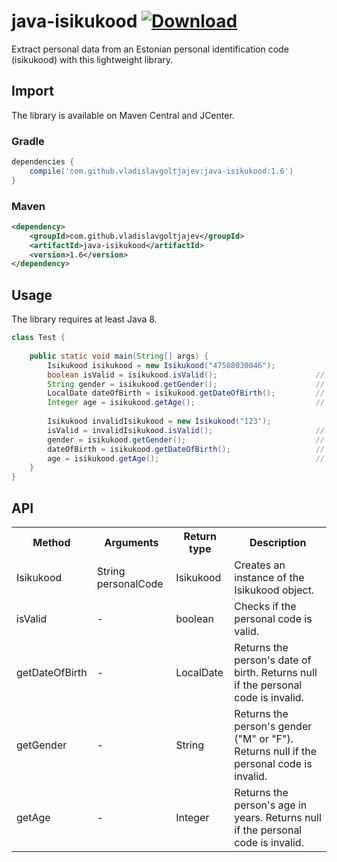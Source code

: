 # java-isikukood [![Download](https://api.bintray.com/packages/vladislavg/java-isikukood/java-isikukood/images/download.svg)](https://bintray.com/vladislavg/java-isikukood/java-isikukood/_latestVersion)

Extract personal data from an Estonian personal identification code (isikukood) with this lightweight library.

## Import
The library is available on Maven Central and JCenter.
### Gradle
```groovy
dependencies {
    compile('com.github.vladislavgoltjajev:java-isikukood:1.6')
}
```
### Maven
```xml
<dependency>
    <groupId>com.github.vladislavgoltjajev</groupId>
    <artifactId>java-isikukood</artifactId>
    <version>1.6</version>
</dependency>
```

## Usage
The library requires at least Java 8.
```java
class Test {
    
    public static void main(String[] args) {
        Isikukood isikukood = new Isikukood("47508030046");
        boolean isValid = isikukood.isValid();                      // true
        String gender = isikukood.getGender();                      // F
        LocalDate dateOfBirth = isikukood.getDateOfBirth();         // 1975-08-03
        Integer age = isikukood.getAge();                           // 43 (dynamic)
        
        Isikukood invalidIsikukood = new Isikukood("123");
        isValid = invalidIsikukood.isValid();                       // false
        gender = isikukood.getGender();                             // null
        dateOfBirth = isikukood.getDateOfBirth();                   // null
        age = isikukood.getAge();                                   // null
    }
}
```

## API
<table class="table1">
  <tr>
    <th>Method</th>
    <th>Arguments</th>
    <th>Return type</th>
    <th>Description</th>
  </tr>
  <tr>
    <td>Isikukood</td>
    <td>String personalCode</td>
    <td>Isikukood</td>
    <td>Creates an instance of the Isikukood object.</td>
  </tr>
  <tr>
    <td>isValid</td>
    <td>-</td>
    <td>boolean</td>
    <td>Checks if the personal code is valid.</td>
  </tr>
  <tr>
    <td>getDateOfBirth</td>
    <td>-</td>
    <td>LocalDate</td>
    <td>Returns the person's date of birth. Returns null if the personal code is invalid.</td>
  </tr>
  <tr>
     <td>getGender</td>
     <td>-</td>
     <td>String</td>
     <td>Returns the person's gender ("M" or "F"). Returns null if the personal code is invalid.</td>
   </tr>
   <tr>
     <td>getAge</td>
     <td>-</td>
     <td>Integer</td>
     <td>Returns the person's age in years. Returns null if the personal code is invalid.</td>
   </tr>
</table>
